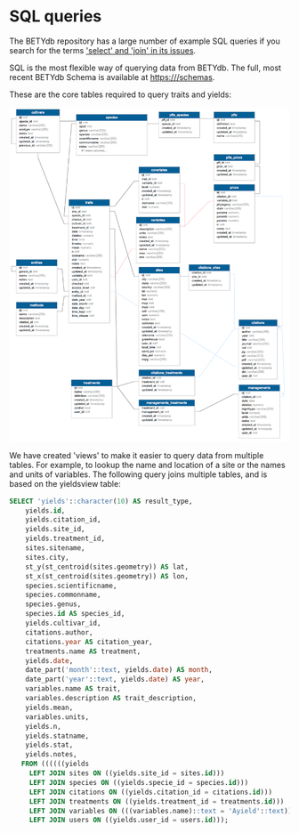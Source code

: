 # SQL queries

The BETYdb repository has a large number of example SQL queries if you search for the terms ['select' and 'join' in its issues](https://github.com/pecanproject/bety/issues?utf8=%E2%9C%93&q=is%3Aissue+select+where+join).

SQL is the most flexible way of querying data from BETYdb. 
The full, most recent BETYdb Schema is available at [https://<servername>/schemas](https://betydb.org/schemas).

These are the core tables required to query traits and yields:


![](betydb_schema.png)


We have created 'views' to make it easier to query data from multiple tables. 
For example, to lookup the name and location of a site or the names and units of variables. 
The following query joins multiple tables, and is based on the yieldsview table:

```sql
SELECT 'yields'::character(10) AS result_type,
    yields.id,
    yields.citation_id,
    yields.site_id,
    yields.treatment_id,
    sites.sitename,
    sites.city,
    st_y(st_centroid(sites.geometry)) AS lat,
    st_x(st_centroid(sites.geometry)) AS lon,
    species.scientificname,
    species.commonname,
    species.genus,
    species.id AS species_id,
    yields.cultivar_id,
    citations.author,
    citations.year AS citation_year,
    treatments.name AS treatment,
    yields.date,
    date_part('month'::text, yields.date) AS month,
    date_part('year'::text, yields.date) AS year,
    variables.name AS trait,
    variables.description AS trait_description,
    yields.mean,
    variables.units,
    yields.n,
    yields.statname,
    yields.stat,
    yields.notes,
   FROM ((((((yields
     LEFT JOIN sites ON ((yields.site_id = sites.id)))
     LEFT JOIN species ON ((yields.specie_id = species.id)))
     LEFT JOIN citations ON ((yields.citation_id = citations.id)))
     LEFT JOIN treatments ON ((yields.treatment_id = treatments.id)))
     LEFT JOIN variables ON (((variables.name)::text = 'Ayield'::text)))
     LEFT JOIN users ON ((yields.user_id = users.id)));
```

